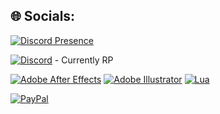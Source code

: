 
## 🌐 Socials:
[![Discord Presence](https://lanyard.cnrad.dev/api/432501933811433483?theme=dark)](https://discord.com/users/432501933811433483)

[![Discord](https://img.shields.io/badge/Discord-%237289DA.svg?logo=discord&logoColor=white)](https://discord.gg/KTnSKwQ4z5) - Currently RP

[![Adobe After Effects](https://img.shields.io/badge/Adobe%20After%20Effects-9999FF.svg?style=for-the-badge&logo=Adobe%20After%20Effects&logoColor=white)](https://discord.com/users/432501933811433483)
[![Adobe Illustrator](https://img.shields.io/badge/adobe%20illustrator-%23FF9A00.svg?style=for-the-badge&logo=adobe%20illustrator&logoColor=white)](https://discord.com/users/432501933811433483)
[![Lua](https://img.shields.io/badge/lua-%232C2D72.svg?style=for-the-badge&logo=lua&logoColor=white)](https://discord.com/users/432501933811433483)

[![PayPal](https://img.shields.io/badge/PayPal-00457C?style=for-the-badge&logo=paypal&logoColor=white)](https://paypal.me/kinngfree)
